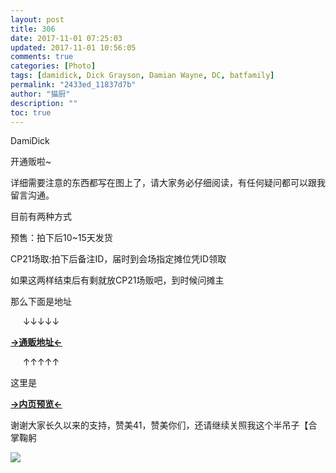 ```yaml
---
layout: post
title: 306
date: 2017-11-01 07:25:03
updated: 2017-11-01 10:56:05
comments: true
categories: [Photo]
tags: [damidick, Dick Grayson, Damian Wayne, DC, batfamily]
permalink: "2433ed_11837d7b"
author: "猫厨"
description: ""
toc: true
---
```


<p>DamiDick</p> 
<p>开通贩啦~</p> 
<p>详细需要注意的东西都写在图上了，请大家务必仔细阅读，有任何疑问都可以跟我留言沟通。</p> 
<p>目前有两种方式</p> 
<p>预售：拍下后10~15天发货</p> 
<p>CP21场取:拍下后备注ID，届时到会场指定摊位凭ID领取</p> 
<p>如果这两样结束后有剩就放CP21场贩吧，到时候问摊主</p> 
<p>那么下面是地址&nbsp;</p> 
<p>&nbsp;&nbsp;&nbsp;&nbsp;&nbsp;↓↓↓↓↓</p> 
<p><a target="_blank" rel="nofollow" href="https://item.taobao.com/item.htm?id=560981867107&amp;qq-pf-to=pcqq.c2c"  ><strong><span style="text-decoration:underline;"  >→通贩地址←</span></strong></a></p> 
<p>&nbsp;&nbsp;&nbsp;&nbsp;&nbsp;↑↑↑↑↑</p> 
<p>这里是</p> 
<p><a target="_blank" rel="nofollow" href="http://file.damidick.anime-japan.net/57a03750.jpeg"  ><strong><span style="text-decoration:underline;"  >→内页预览←</span></strong></a></p> 
<p>谢谢大家长久以来的支持，赞美41，赞美你们，还请继续关照我这个半吊子【合掌鞠躬</p>

![](/img/img_cVZNdzJtQk9JV2VLcXlITFcxd1p5UFhvem1DcDF4YUtpN2RnSlUwcHlTeGNkVFl1MGRBSmpBPT0.jpg)